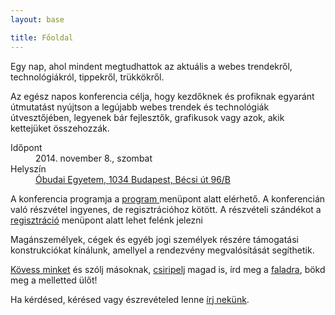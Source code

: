 ```yaml
---
layout: base

title: Főoldal
---
```

<p class="quote">
    Egy nap, ahol mindent megtudhattok az aktuális a webes trendekről, technológiákról, tippekről, trükkökről.
</p>

Az egész napos konferencia célja, hogy kezdőknek és profiknak egyaránt
útmutatást nyújtson a legújabb webes trendek és technológiák
útvesztőjében, legyenek bár fejlesztők, grafikusok vagy azok, akik
kettejüket összehozzák.

<dl id="locator">
    <dt>Időpont</dt>
    <dd>2014. november 8., szombat</dd>
    <dt>Helyszín</dt>
    <dd><a href="helyszin">Óbudai Egyetem, 1034 Budapest, Bécsi út 96/B</a></dd>
</dl>

A konferencia programja a <a href="program"> program </a> menüpont alatt elérhető. A konferencián való részvétel ingyenes, de regisztrációhoz kötött. A részvételi szándékot a <a href="reszveteli-regisztracio">regisztráció</a> menüpont alatt lehet felénk jelezni

Magánszemélyek, cégek és egyéb jogi személyek részére támogatási konstrukciókat kínálunk, amellyel a rendezvény megvalósítását segíthetik.

[Kövess minket](https://twitter.com/webkonf) és szólj másoknak, [csiripelj](http://yamm.hu/tag/webkonf) magad is, írd meg a [faladra](https://www.facebook.com/groups/686316804718919/), bökd meg a melletted ülőt!

Ha kérdésed, kérésed vagy észrevételed lenne <a href="kapcsolat">írj nekünk</a>.

